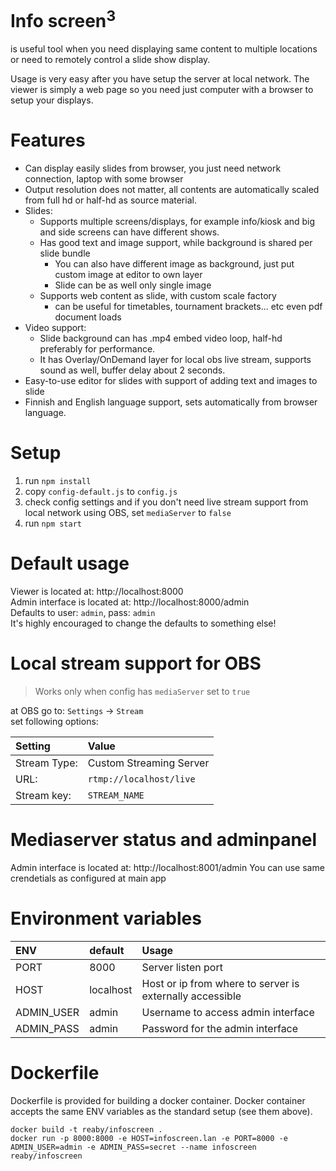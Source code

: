 # Info screen<sup>3</sup>

is useful tool when you need displaying same content to multiple locations or need to remotely control a slide show display.

Usage is very easy after you have setup the server at local network. The viewer is simply a web page so you need just computer with a browser to setup your displays.

# Features
* Can display easily slides from browser, you just need network connection, laptop with some browser
* Output resolution does not matter, all contents are automatically scaled from full hd or half-hd as source material.
* Slides:
    * Supports multiple screens/displays, for example info/kiosk and big and side screens can have different shows.
    * Has good text and image support, while background is shared per slide bundle
        * You can also have different image as background, just put custom image at editor to own layer
        * Slide can be as well only single image
    * Supports web content as slide, with custom scale factory
        * can be useful for timetables, tournament brackets... etc even pdf document loads
* Video support:
    * Slide background can has .mp4 embed video loop, half-hd preferably for performance.
    * It has Overlay/OnDemand layer for local obs live stream, supports sound as well, buffer delay about 2 seconds.
* Easy-to-use editor for slides with support of adding text and images to slide
* Finnish and English language support, sets automatically from browser language.
          
# Setup
1. run `npm install`
2. copy `config-default.js` to `config.js`
3. check config settings and if you don't need live stream support from local network using OBS, set `mediaServer` to `false`
5. run `npm start`

# Default usage
Viewer is located at: http://localhost:8000 <br/>
Admin interface is located at: http://localhost:8000/admin<br/>
Defaults to user: `admin`, pass: `admin`<br/>
It's highly encouraged to change the defaults to something else!

# Local stream support for OBS
> Works only when config has `mediaServer` set to `true` 

at OBS go to: `Settings` -> `Stream`<br/>
set following options:<br/>

|Setting|Value|
|:---|:---|
|Stream Type:| Custom Streaming Server|
|URL:| `rtmp://localhost/live`|
|Stream key:|`STREAM_NAME`|

# Mediaserver status and adminpanel
Admin interface is located at: http://localhost:8001/admin
You can use same crendetials as configured at main app


# Environment variables
|ENV|default|Usage|
|:---|:---|:---|
|PORT|8000|Server listen port|
|HOST|localhost|Host or ip from where to server is externally accessible|
|ADMIN_USER|admin|Username to access admin interface|
|ADMIN_PASS|admin|Password for the admin interface|

# Dockerfile

Dockerfile is provided for building a docker container. Docker container accepts the same ENV variables as the standard setup (see them above).

`docker build -t reaby/infoscreen .`<br/>
`docker run -p 8000:8000 -e HOST=infoscreen.lan -e PORT=8000 -e ADMIN_USER=admin -e ADMIN_PASS=secret --name infoscreen reaby/infoscreen`<br/>
